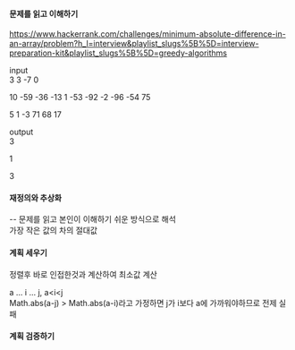 #### 문제를 읽고 이해하기
https://www.hackerrank.com/challenges/minimum-absolute-difference-in-an-array/problem?h_l=interview&playlist_slugs%5B%5D=interview-preparation-kit&playlist_slugs%5B%5D=greedy-algorithms

input</br>
3
3 -7 0

10
-59 -36 -13 1 -53 -92 -2 -96 -54 75

5
1 -3 71 68 17


output</br>
3

1

3

 
#### 재정의와 추상화<br>
-- 문제를 읽고 본인이 이해하기 쉬운 방식으로 해석<br>
가장 작은 값의 차의 절대값

#### 계획 세우기<br>
정렬후 바로 인접한것과 계산하여 최소값 계산<br>

a ... i ... j, a<i<j <br>
Math.abs(a-j) > Math.abs(a-i)라고 가정하면 j가 i보다 a에 가까워야하므로 전제 실패<br>

#### 계획 검증하기
